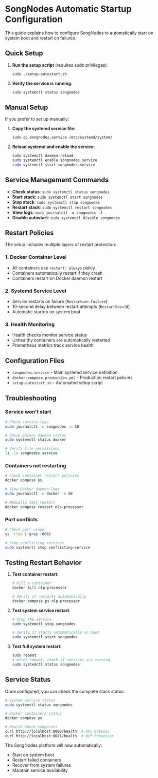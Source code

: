 # SongNodes Automatic Startup Configuration

This guide explains how to configure SongNodes to automatically start on system boot and restart on failures.

## Quick Setup

1. **Run the setup script** (requires sudo privileges):
   ```bash
   sudo ./setup-autostart.sh
   ```

2. **Verify the service is running**:
   ```bash
   sudo systemctl status songnodes
   ```

## Manual Setup

If you prefer to set up manually:

1. **Copy the systemd service file**:
   ```bash
   sudo cp songnodes.service /etc/systemd/system/
   ```

2. **Reload systemd and enable the service**:
   ```bash
   sudo systemctl daemon-reload
   sudo systemctl enable songnodes.service
   sudo systemctl start songnodes.service
   ```

## Service Management Commands

- **Check status**: `sudo systemctl status songnodes`
- **Start stack**: `sudo systemctl start songnodes`
- **Stop stack**: `sudo systemctl stop songnodes`
- **Restart stack**: `sudo systemctl restart songnodes`
- **View logs**: `sudo journalctl -u songnodes -f`
- **Disable autostart**: `sudo systemctl disable songnodes`

## Restart Policies

The setup includes multiple layers of restart protection:

### 1. Docker Container Level
- All containers use `restart: always` policy
- Containers automatically restart if they crash
- Containers restart on Docker daemon restart

### 2. Systemd Service Level
- Service restarts on failure (`Restart=on-failure`)
- 10-second delay between restart attempts (`RestartSec=10`)
- Automatic startup on system boot

### 3. Health Monitoring
- Health checks monitor service status
- Unhealthy containers are automatically restarted
- Prometheus metrics track service health

## Configuration Files

- `songnodes.service` - Main systemd service definition
- `docker-compose.production.yml` - Production restart policies
- `setup-autostart.sh` - Automated setup script

## Troubleshooting

### Service won't start
```bash
# Check service logs
sudo journalctl -u songnodes -n 50

# Check Docker daemon status
sudo systemctl status docker

# Verify file permissions
ls -la songnodes.service
```

### Containers not restarting
```bash
# Check container restart policies
docker compose ps

# View Docker daemon logs
sudo journalctl -u docker -n 50

# Manually test restart
docker compose restart nlp-processor
```

### Port conflicts
```bash
# Check port usage
ss -tlnp | grep :8082

# Stop conflicting services
sudo systemctl stop conflicting-service
```

## Testing Restart Behavior

1. **Test container restart**:
   ```bash
   # Kill a container
   docker kill nlp-processor

   # Verify it restarts automatically
   docker compose ps nlp-processor
   ```

2. **Test system service restart**:
   ```bash
   # Stop the service
   sudo systemctl stop songnodes

   # Verify it starts automatically on boot
   sudo systemctl start songnodes
   ```

3. **Test full system restart**:
   ```bash
   sudo reboot
   # After reboot, check if services are running
   sudo systemctl status songnodes
   ```

## Service Status

Once configured, you can check the complete stack status:
```bash
# System service status
sudo systemctl status songnodes

# Docker containers status
docker compose ps

# Health check endpoints
curl http://localhost:8080/health  # API Gateway
curl http://localhost:8021/health  # NLP Processor
```

The SongNodes platform will now automatically:
- Start on system boot
- Restart failed containers
- Recover from system failures
- Maintain service availability